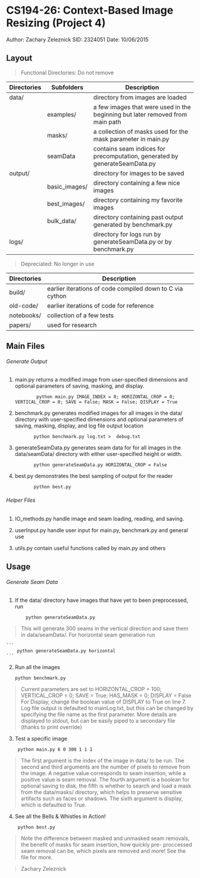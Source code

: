 #  CS194-26: Context-Based Image Resizing (Project 4)
   Author: Zachary Zeleznick
   SID: 2324051
   Date: 10/06/2015


## Layout

> Functional Directories: Do not remove

| Directories | Subfolders | Description |
| ----------- | ---------- | ----------- |
| data/       |           | directory from images are loaded   |
|             | examples/  |  a few images that were used in the beginning but later removed from main path |
|             | masks/     |  a collection of masks used for the mask parameter in main.py  |
|             | seamData   |  contains seam indices for precomputation, generated by generateSeamData.py |
| output/    |             |  directory for images to be saved  |
|            | basic_images/   |  directory containing a few nice images |
|            | best_images/    |  directory containing my favorite images  |
|           | bulk_data/     |  directory containing past output generated by benchmark.py  |
| logs/     |                |  directory for logs run by generateSeamData.py or by benchmark.py  |


>  Depreciated:  No longer in use

| Directories | Description |
| ----------- | ---------- |
| build/    | earlier iterations of code compiled down to C via cython  |
| old-code/ | earlier iterations of code for reference                  |
| notebooks/| collection of a few tests                                 |
| papers/   | used for research                                         |


## Main Files

###### Generate Output

1. main.py     returns a modified image from user-specified dimensions and optional parameters
               of saving, masking, and display.

               python main.py IMAGE_INDEX = 0; HORIZONTAL_CROP = 0; VERTICAL_CROP = 0; SAVE = False; MASK = False; DISPLAY = True

2. benchmark.py   generates modified images for all images in the data/ directory with user-specified dimensions and
                  optional parameters of saving, masking, display, and log file output location

              python benchmark.py log.txt >  debug.txt

3. generateSeamData.py   generates seam data for for all images in the data/seamData/ directory with either user-specified
                         height or width.

              python generateSeamData.py HORIZONTAL_CROP = False

4. best.py              demonstrates the best sampling of output for the reader

              python best.py

###### Helper Files

1. IO_methods.py     handle image and seam loading, reading, and saving.

2. userInput.py      handle user input for main.py, benchmark.py and general use

3. utils.py          contain useful functions called by main.py and others


## Usage

###### Generate Seam Data

1. If the data/ directory have images that have yet to been preprocessed, run

    ```
        python generateSeamData.py
    ```
> This will generate 300 seams in the vertical direction and save them in data/seamData/.
  For horizontal seam generation run

    ```
        python generateSeamData.py horizontal
    ```

2. Run all the images

    ```
    python benchmark.py
    ```
> Current parameters are set to HORIZONTAL_CROP = 100; VERTICAL_CROP = 0; SAVE = True; HAS_MASK = 0; DISPLAY = False
  For Display, change the boolean value of DISPLAY to True on line 7. Log file output is defaulted to mainLog.txt, but
  this can be changed by specifying the file name as the first parameter. More details are displayed to stdout, but can
  be easily piped to a secondary file (thanks to print override)


3. Test a specific image
    ```
     python main.py 6 0 300 1 1 1
    ```
> The first argument is the index of the image in data/ to be run. The second and third arguments are the number of pixels to remove
  from the image. A negative value corresponds to seam insertion, while a positive value is seam removal. The fourth argument is a boolean
  for optional saving to disk, the fifth is whether to search and load a mask from the data/masks/ directory, which helps to preserve
  sensitive artifacts such as faces or shadows.  The sixth argument is display, which is defaulted to True.

4. See all the Bells & Whistles in Action!

    ```
     python best.py
    ```
> Note the difference between masked and unmasked seam removals, the benefit of masks for seam insertion, how quickly pre-
proccessed seam removal can be, which pixels are removed and more! See the file for more.


>  Zachary Zeleznick

